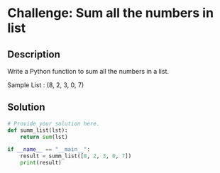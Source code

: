 # Challenge: Sum all the numbers in list

## Description
Write a Python function to sum all the numbers in a list.

Sample List : (8, 2, 3, 0, 7)

## Solution

```python
# Provide your solution here.
def summ_list(lst):
    return sum(lst)

if __name__ == "__main__":
    result = summ_list([8, 2, 3, 0, 7])
    print(result)
